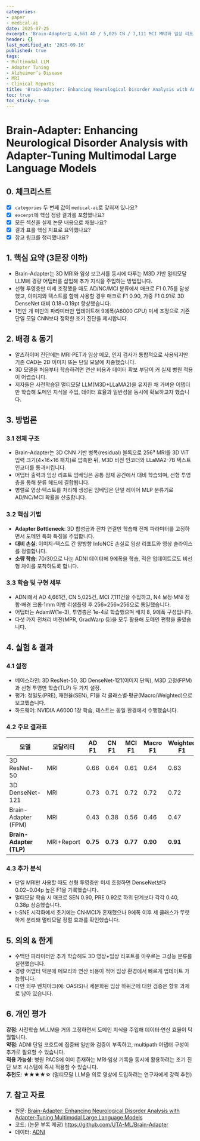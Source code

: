 ```yaml
---
categories:
- paper
- medical-ai
date: 2025-07-25
excerpt: 'Brain-Adapter는 4,661 AD / 5,025 CN / 7,111 MCI MRI와 임상 리포트를 결합해 ADNI 다중모달 분류에서 매크로 F1 0.90, 가중 F1 0.91을 달성하며 3D DenseNet·ResNet 대비 최대 0.29 F1 향상을 기록합니다.'
header: {}
last_modified_at: '2025-09-16'
published: true
tags:
- Multimodal LLM
- Adapter Tuning
- Alzheimer’s Disease
- MRI
- Clinical Reports
title: 'Brain-Adapter: Enhancing Neurological Disorder Analysis with Adapter-Tuning Multimodal Large Language Models'
toc: true
toc_sticky: true
---
```

# Brain-Adapter: Enhancing Neurological Disorder Analysis with Adapter-Tuning Multimodal Large Language Models

## 0. 체크리스트
- [x] `categories` 두 번째 값이 `medical-ai`로 맞춰져 있나요?
- [x] `excerpt`에 핵심 정량 결과를 포함했나요?
- [x] 모든 섹션을 실제 논문 내용으로 채웠나요?
- [x] 결과 표를 핵심 지표로 요약했나요?
- [x] 참고 링크를 정리했나요?

## 1. 핵심 요약 (3문장 이하)
- Brain-Adapter는 3D MRI와 임상 보고서를 동시에 다루는 M3D 기반 멀티모달 LLM에 경량 어댑터를 삽입해 추가 지식을 주입하는 방법입니다.
- 선형 투영층만 미세 조정했을 때도 AD/NC/MCI 분류에서 매크로 F1 0.75를 달성했고, 이미지와 텍스트를 함께 사용할 경우 매크로 F1 0.90, 가중 F1 0.91로 3D DenseNet 대비 0.18~0.19pt 향상했습니다.
- 1천만 개 미만의 파라미터만 업데이트해 9에폭(A6000 GPU) 미세 조정으로 기존 단일 모달 CNN보다 정확한 조기 진단을 제시합니다.

## 2. 배경 & 동기
- 알츠하이머 진단에는 MRI·PET과 임상 메모, 인지 검사가 통합적으로 사용되지만 기존 CAD는 2D 이미지 또는 단일 모달에 치중했습니다.
- 3D 모델을 처음부터 학습하려면 연산 비용과 데이터 확보 부담이 커 실제 병원 적용이 어렵습니다.
- 저자들은 사전학습된 멀티모달 LLM(M3D+LLaMA2)을 유지한 채 가벼운 어댑터만 학습해 도메인 지식을 주입, 데이터 효율과 일반성을 동시에 확보하고자 했습니다.

## 3. 방법론
### 3.1 전체 구조
- Brain-Adapter는 3D CNN 기반 병목(residual) 블록으로 256³ MRI를 3D ViT 입력 크기(4×16×16 패치)로 압축한 뒤, M3D 비전 인코더와 LLaMA2-7B 텍스트 인코더를 통과시킵니다.
- 어댑터 출력과 임상 리포트 임베딩은 공통 잠재 공간에서 대비 학습되며, 선형 투영층을 통해 분류 헤드에 결합됩니다.
- 병렬로 영상·텍스트를 처리해 생성된 임베딩은 단일 레이어 MLP 분류기로 AD/NC/MCI 확률을 산출합니다.

### 3.2 핵심 기법
- **Adapter Bottleneck**: 3D 합성곱과 잔차 연결만 학습해 전체 파라미터를 고정하면서 도메인 특화 특징을 주입합니다.
- **대비 손실**: 이미지-텍스트 간 양방향 InfoNCE 손실로 임상 리포트와 영상 슬라이스를 정렬합니다.
- **소량 학습**: 70/30으로 나눈 ADNI 데이터에 9에폭을 학습, 적은 업데이트로도 비선형 차이를 포착하도록 합니다.

### 3.3 학습 및 구현 세부
- ADNI에서 AD 4,661건, CN 5,025건, MCI 7,111건을 수집하고, N4 보정·MNI 정합·배경 크롭·1mm 이방 리샘플링 후 256×256×256으로 통일했습니다.
- 어댑터는 AdamW(1e-3), 투영층은 1e-4로 학습했으며 배치 8, 9에폭 구성입니다.
- 다섯 가지 전처리 버전(MPR, GradWarp 등)을 모두 활용해 도메인 편향을 줄였습니다.

## 4. 실험 & 결과
### 4.1 설정
- 베이스라인: 3D ResNet-50, 3D DenseNet-121(이미지 단독), M3D 고정(FPM)과 선형 투영만 학습(TLP) 두 가지 설정.
- 평가: 정밀도(PRE), 재현율(SEN), F1을 각 클래스별·평균(Macro/Weighted)으로 보고했습니다.
- 하드웨어: NVIDIA A6000 1장 학습, 테스트는 동일 환경에서 수행했습니다.

### 4.2 주요 결과표
| 모델 | 모달리티 | AD F1 | CN F1 | MCI F1 | Macro F1 | Weighted F1 |
| --- | --- | --- | --- | --- | --- | --- |
| 3D ResNet-50 | MRI | 0.66 | 0.64 | 0.61 | 0.64 | 0.63 |
| 3D DenseNet-121 | MRI | 0.73 | 0.71 | 0.72 | 0.72 | 0.72 |
| Brain-Adapter (FPM) | MRI | 0.43 | 0.38 | 0.56 | 0.46 | 0.47 |
| **Brain-Adapter (TLP)** | MRI+Report | **0.75** | **0.73** | **0.77** | **0.90** | **0.91** |

### 4.3 추가 분석
- 단일 MRI만 사용할 때도 선형 투영층만 미세 조정하면 DenseNet보다 0.02~0.04p 높은 F1을 기록했습니다.
- 멀티모달 학습 시 매크로 SEN 0.90, PRE 0.92로 하위 단계보다 각각 0.40, 0.38p 상승했습니다.
- t-SNE 시각화에서 초기에는 CN·MCI가 혼재했으나 9에폭 이후 세 클래스가 뚜렷하게 분리돼 멀티모달 정렬 효과를 확인했습니다.

## 5. 의의 & 한계
- 수백만 파라미터만 추가 학습해도 3D 영상+임상 리포트를 아우르는 고성능 분류를 실현했습니다.
- 경량 어댑터 덕분에 메모리와 연산 비용이 적어 임상 환경에서 빠르게 업데이트 가능합니다.
- 다만 외부 벤치마크(예: OASIS)나 세분화된 임상 하위군에 대한 검증은 향후 과제로 남아 있습니다.

## 6. 개인 평가
**강점**: 사전학습 MLLM을 거의 고정하면서 도메인 지식을 주입해 데이터·연산 효율이 탁월합니다.  
**약점**: ADNI 단일 코호트에 집중돼 일반화 검증이 부족하고, multipath 어댑터 구성이 추가로 필요할 수 있습니다.  
**적용 가능성**: 병원 PACS에 이미 존재하는 MRI·임상 기록을 동시에 활용하려는 조기 진단 보조 시스템에 즉시 적용할 수 있습니다.  
**추천도**: ★★★★☆ (멀티모달 LLM을 의료 영상에 도입하려는 연구자에게 강력 추천)

## 7. 참고 자료
- 원문: [Brain-Adapter: Enhancing Neurological Disorder Analysis with Adapter-Tuning Multimodal Large Language Models](https://arxiv.org/abs/2405.05189)
- 코드: (논문 부록 제공) https://github.com/UTA-ML/Brain-Adapter
- 데이터: [ADNI](https://adni.loni.usc.edu/)
